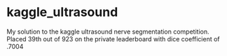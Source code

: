 # kaggle_ultrasound
My solution to the kaggle ultrasound nerve segmentation competition. Placed 39th out of 923 on the private leaderboard with dice coefficient of .7004
